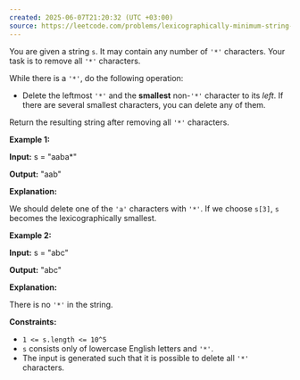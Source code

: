 ```yaml
---
created: 2025-06-07T21:20:32 (UTC +03:00)
source: https://leetcode.com/problems/lexicographically-minimum-string-after-removing-stars/description/?envType=daily-question&envId=2025-06-07
---
```

You are given a string `s`. It may contain any number of `'*'` characters. Your task is to remove all `'*'` characters.

While there is a `'*'`, do the following operation:

-   Delete the leftmost `'*'` and the **smallest** non-`'*'` character to its _left_. If there are several smallest characters, you can delete any of them.

Return the resulting string after removing all `'*'` characters.


**Example 1:**

**Input:** s = "aaba\*"

**Output:** "aab"

**Explanation:**

We should delete one of the `'a'` characters with `'*'`. If we choose `s[3]`, `s` becomes the lexicographically smallest.


**Example 2:**

**Input:** s = "abc"

**Output:** "abc"

**Explanation:**

There is no `'*'` in the string.


**Constraints:**

-   `1 <= s.length <= 10^5`
-   `s` consists only of lowercase English letters and `'*'`.
-   The input is generated such that it is possible to delete all `'*'` characters.
